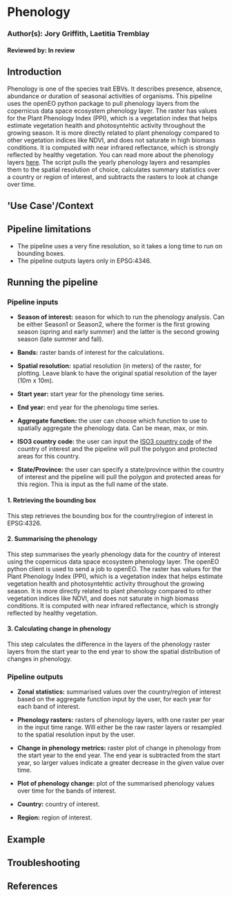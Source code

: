 # Phenology
### Author(s): Jory Griffith, Laetitia Tremblay
#### Reviewed by: In review

## Introduction
Phenology is one of the species trait EBVs. It describes presence, absence, abundance or duration of seasonal activities of organisms. This pipeline uses the openEO python package to pull phenology layers from the copernicus data space ecosystem phenology layer. The raster has values for the Plant Phenology Index (PPI), which is a vegetation index that helps estimate vegetation health and photosyntehtic activity throughout the growing season. It is more directly related to plant phenology compared to other vegetation indices like NDVI, and does not saturate in high biomass conditions. It is computed with near infrared reflectance, which is strongly reflected by healthy vegetation. You can read more about the phenology layers [here](https://land.copernicus.eu/en/dataset-catalog). The script pulls the yearly phenology layers and resamples them to the spatial resolution of choice, calculates summary statistics over a country or region of interest, and subtracts the rasters to look at change over time.

## 'Use Case'/Context

## Pipeline limitations

- The pipeline uses a very fine resolution, so it takes a long time to run on bounding boxes.
- The pipeline outputs layers only in EPSG:4346.

## Running the pipeline

### Pipeline inputs

- **Season of interest:** season for which to run the phenology analysis. Can be either Season1 or Season2, where the former is the first growing season (spring and early summer) and the latter is the second growing season (late summer and fall).

- **Bands:** raster bands of interest for the calculations.

- **Spatial resolution:** spatial resolution (in meters) of the raster, for plotting. Leave blank to have the original spatial resolution of the layer (10m x 10m).

- **Start year:** start year for the phenology time series.

- **End year:** end year for the phenologu time series.

- **Aggregate function:** the user can choose which function to use to spatially aggregate the phenology data. Can be mean, max, or min.

- **ISO3 country code:** the user can input the [ISO3 country code](https://en.wikipedia.org/wiki/ISO_3166-1_alpha-3) of the country of interest and the pipeline will pull the polygon and protected areas for this country.

- **State/Province:** the user can specify a state/province within the country of interest and the pipeline will pull the polygon and protected areas for this region. This is input as the full name of the state.

#### **1. Retrieving the bounding box**
This step retrieves the bounding box for the country/region of interest in EPSG:4326.

#### **2. Summarising the phenology**
This step summarises the yearly phenology data for the country of interest using the copernicus data space ecosystem phenology layer. The openEO python client is used to send a job to openEO. The raster has values for the Plant Phenology Index (PPI), which is a vegetation index that helps estimate vegetation health and photosyntehtic activity throughout the growing season. It is more directly related to plant phenology compared to other vegetation indices like NDVI, and does not saturate in high biomass conditions. It is computed with near infrared reflectance, which is strongly reflected by healthy vegetation.

#### **3. Calculating change in phenology**
This step calculates the difference in the layers of the phenology raster layers from the start year to the end year to show the spatial distribution of changes in phenology.

### Pipeline outputs

- **Zonal statistics:** summarised values over the country/region of interest based on the aggregate function input by the user, for each year for each band of interest.

- **Phenology rasters:** rasters of phenology layers, with one raster per year in the input time range. Will either be the raw raster layers or resampled to the spatial resolution input by the user.

- **Change in phenology metrics:** raster plot of change in phenology from the start year to the end year. The end year is subtracted from the start year, so larger values indicate a greater decrease in the given value over time.

- **Plot of phenology change:** plot of the summarised phenology values over time for the bands of interest.

- **Country:** country of interest.

- **Region:** region of interest.

## Example

## Troubleshooting

## References



